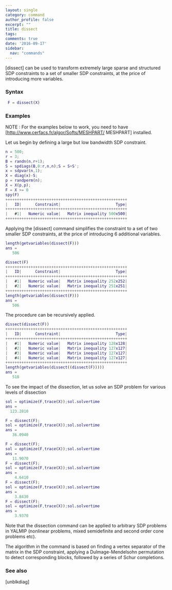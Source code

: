 ```yaml
---
layout: single
category: command
author_profile: false
excerpt: ""
title: dissect
tags:
comments: true
date: '2016-09-17'
sidebar:
  nav: "commands"
---
```


[dissect] can be used to transform extremely large sparse and structured SDP constraints to a set of smaller SDP constraints, at the price of introducing more variables.


### Syntax

````matlab
 F = dissect(X)
````

### Examples

NOTE : For the examples below to work, you need to have [http://www.cerfacs.fr/algor/Softs/MESHPART/ MESHPART] installed.

Let us begin by defining a large but low bandwidth SDP constraint.

````matlab
n = 500;
r = 3;
B = randn(n,r+1);
S = spdiags(B,0:r,n,n);S = S+S';
x = sdpvar(n,1);
X = diag(x)-S;
p = randperm(n);
X = X(p,p);
F = X >= 0
spy(F)
+++++++++++++++++++++++++++++++++++++++++++++++++++++
|   ID|      Constraint|                        Type|
+++++++++++++++++++++++++++++++++++++++++++++++++++++
|   #1|   Numeric value|   Matrix inequality 500x500|
+++++++++++++++++++++++++++++++++++++++++++++++++++++
````

Applying the [dissect] command simplifies the constraint to a set of two smaller SDP constraints, at the price of introducing 6 additional variables.

````matlab
length(getvariables(dissect(F)))
ans =
   506

dissect(F)
+++++++++++++++++++++++++++++++++++++++++++++++++++++
|   ID|      Constraint|                        Type|
+++++++++++++++++++++++++++++++++++++++++++++++++++++
|   #1|   Numeric value|   Matrix inequality 252x252|
|   #2|   Numeric value|   Matrix inequality 251x251|
+++++++++++++++++++++++++++++++++++++++++++++++++++++
length(getvariables(dissect(F)))
ans =
   506
````  

The procedure can be recursively applied.

````matlab
dissect(dissect(F))
+++++++++++++++++++++++++++++++++++++++++++++++++++++
|   ID|      Constraint|                        Type|
+++++++++++++++++++++++++++++++++++++++++++++++++++++
|   #1|   Numeric value|   Matrix inequality 128x128|
|   #2|   Numeric value|   Matrix inequality 127x127|
|   #3|   Numeric value|   Matrix inequality 127x127|
|   #4|   Numeric value|   Matrix inequality 127x127|
+++++++++++++++++++++++++++++++++++++++++++++++++++++
length(getvariables(dissect((dissect(F)))))
ans =
   518
````

To see the impact of the dissection, let us solve an SDP problem for various levels of dissection

````matlab
sol = optimize(F,trace(X));sol.solvertime
ans =
  123.2810

F = dissect(F);
sol = optimize(F,trace(X));sol.solvertime
ans =
   36.0940

F = dissect(F);
sol = optimize(F,trace(X));sol.solvertime
ans =
   11.9070
F = dissect(F);
sol = optimize(F,trace(X));sol.solvertime
ans =
    4.6410
F = dissect(F);
sol = optimize(F,trace(X));sol.solvertime
ans =
    3.8430
F = dissect(F);
sol = optimize(F,trace(X));sol.solvertime
ans =
    3.9370
````

Note that the dissection command can be applied to arbitrary SDP problems in YALMIP (nonlinear problems, mixed semidefinite and second order cone problems etc).

The algorithm in the command is based on finding a vertex separator of the matrix in the SDP constraint, applying a Dulmage-Mendelsohn permutation to detect corresponding blocks, followed by a series of Schur completions.

### See also
[unblkdiag]
